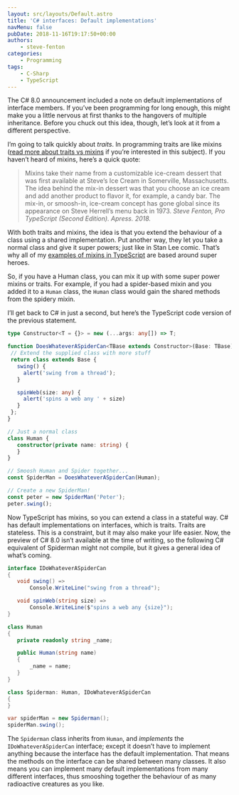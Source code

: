 ```yaml
---
layout: src/layouts/Default.astro
title: 'C# interfaces: Default implementations'
navMenu: false
pubDate: 2018-11-16T19:17:50+00:00
authors:
    - steve-fenton
categories:
    - Programming
tags:
    - C-Sharp
    - TypeScript
---
```


The C# 8.0 announcement included a note on default implementations of interface members. If you’ve been programming for long enough, this might make you a little nervous at first thanks to the hangovers of multiple inheritance. Before you chuck out this idea, though, let’s look at it from a different perspective.

I’m going to talk quickly about *traits*. In programming traits are like mixins ([read more about traits vs mixins](/2018/11/traits-vs-mixins/) if you’re interested in this subject). If you haven’t heard of mixins, here’s a quick quote:

> Mixins take their name from a customizable ice-cream dessert that was first available at Steve’s Ice Cream in Somerville, Massachusetts. The idea behind the mix-in dessert was that you choose an ice cream and add another product to flavor it, for example, a candy bar. The mix-in, or smoosh-in, ice-cream concept has gone global since its appearance on Steve Herrell’s menu back in 1973. <cite>Steve Fenton, Pro TypeScript (Second Edition). Apress. 2018.</cite>

With both traits and mixins, the idea is that you extend the behaviour of a class using a shared implementation. Put another way, they let you take a normal class and give it super powers; just like in Stan Lee comic. That’s why all of my [examples of mixins in TypeScript](/2017/08/typescript-mixins-part-two/) are based around super heroes.

So, if you have a Human class, you can mix it up with some super power mixins or traits. For example, if you had a spider-based mixin and you added it to a `Human` class, the `Human` class would gain the shared methods from the spidery mixin.

I’ll get back to C# in just a second, but here’s the TypeScript code version of the previous statement.

 ```typescript
type Constructor<T = {}> = new (...args: any[]) => T;

function DoesWhateverASpiderCan<TBase extends Constructor>(Base: TBase) {
  // Extend the supplied class with more stuff
  return class extends Base {
    swing() {
      alert('swing from a thread');
    }

    spinWeb(size: any) {
      alert('spins a web any ' + size)
    }
  };
}

// Just a normal class
class Human {
    constructor(private name: string) {
    }
}

// Smoosh Human and Spider together...
const SpiderMan = DoesWhateverASpiderCan(Human);

// Create a new SpiderMan!
const peter = new SpiderMan('Peter');
peter.swing();
```

Now TypeScript has mixins, so you can extend a class in a stateful way. C# has default implementations on interfaces, which is traits. Traits are stateless. This is a constraint, but it may also make your life easier. Now, the preview of C# 8.0 isn’t available at the time of writing, so the following C# equivalent of Spiderman might not compile, but it gives a general idea of what’s coming.

 ```csharp
interface IDoWhateverASpiderCan
{
    void swing() => 
        Console.WriteLine("swing from a thread");

    void spinWeb(string size) => 
        Console.WriteLine($"spins a web any {size}");
}

class Human
{
    private readonly string _name;

    public Human(string name)
    {
        _name = name;
    }
}

class Spiderman: Human, IDoWhateverASpiderCan
{
}

var spiderMan = new Spiderman();
spiderMan.swing();
```

The `Spiderman` class inherits from `Human`, and *implements* the `IDoWhateverASpiderCan` interface; except it doesn’t have to implement anything because the interface has the default implementation. That means the methods on the interface can be shared between many classes. It also means you can implement many default implementations from many different interfaces, thus smooshing together the behaviour of as many radioactive creatures as you like.